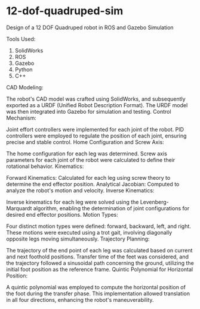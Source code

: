 # 12-dof-quadruped-sim
Design of a 12 DOF Quadruped robot in ROS and Gazebo Simulation

Tools Used:
1. SolidWorks
2. ROS
3. Gazebo
4. Python
5. C++

CAD Modeling:

The robot's CAD model was crafted using SolidWorks, and subsequently exported as a URDF (Unified Robot Description Format).
The URDF model was then integrated into Gazebo for simulation and testing.
Control Mechanism:

Joint effort controllers were implemented for each joint of the robot.
PID controllers were employed to regulate the position of each joint, ensuring precise and stable control.
Home Configuration and Screw Axis:

The home configuration for each leg was determined.
Screw axis parameters for each joint of the robot were calculated to define their rotational behavior.
Kinematics:

Forward Kinematics: Calculated for each leg using screw theory to determine the end effector position.
Analytical Jacobian: Computed to analyze the robot's motion and velocity.
Inverse Kinematics:

Inverse kinematics for each leg were solved using the Levenberg-Marquardt algorithm, enabling the determination of joint configurations for desired end effector positions.
Motion Types:

Four distinct motion types were defined: forward, backward, left, and right.
These motions were executed using a trot gait, involving diagonally opposite legs moving simultaneously.
Trajectory Planning:

The trajectory of the end point of each leg was calculated based on current and next foothold positions.
Transfer time of the feet was considered, and the trajectory followed a sinusoidal path concerning the ground, utilizing the initial foot position as the reference frame.
Quintic Polynomial for Horizontal Position:

A quintic polynomial was employed to compute the horizontal position of the foot during the transfer phase.
This implementation allowed translation in all four directions, enhancing the robot's maneuverability.
